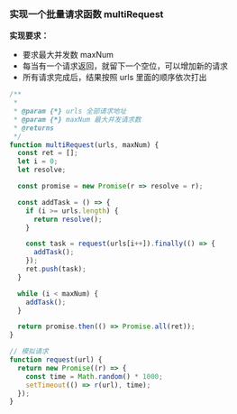 ### 实现一个批量请求函数 multiRequest

**实现要求：**

- 要求最大并发数 maxNum
- 每当有一个请求返回，就留下一个空位，可以增加新的请求
- 所有请求完成后，结果按照 urls 里面的顺序依次打出

```js
/**
 * 
 * @param {*} urls 全部请求地址
 * @param {*} maxNum 最大并发请求数
 * @returns 
 */
function multiRequest(urls, maxNum) {
  const ret = [];
  let i = 0;
  let resolve;

  const promise = new Promise(r => resolve = r);

  const addTask = () => {
    if (i >= urls.length) {
      return resolve();
    }

    const task = request(urls[i++]).finally(() => {
      addTask();
    });
    ret.push(task);
  }

  while (i < maxNum) {
    addTask();
  }

  return promise.then(() => Promise.all(ret));
}

// 模拟请求
function request(url) {
  return new Promise((r) => {
    const time = Math.random() * 1000;
    setTimeout(() => r(url), time);
  });
}
```
